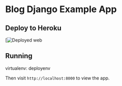 # Blog Django Example App

## Deploy to Heroku

[![Deployed web](https://blogjaimaweb.herokuapp.com/)

## Running

virtualenv: deployenv

Then visit `http://localhost:8000` to view the app.

